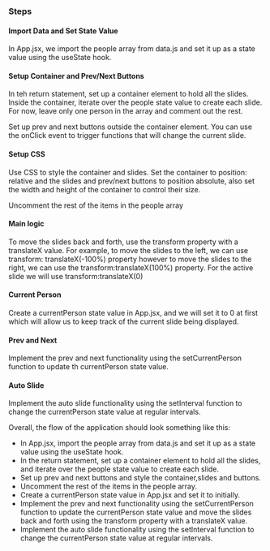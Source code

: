 ### Steps

#### Import Data and Set State Value

In App.jsx, we import the people array from data.js and set it up as a state value using the useState hook.

#### Setup Container and Prev/Next Buttons

In teh return statement, set up a container element to hold all the slides. Inside the container, iterate over the people state value to create each slide. For now, leave only one person in the array and comment out the rest.

Set up prev and next buttons outside the container element. You can use the onClick event to trigger functions that will change the current slide.

#### Setup CSS

Use CSS to style the container and slides. Set the container to position: relative and the slides and prev/next buttons to position absolute, also set the width and height of the container to control their size.

Uncomment the rest of the items in the people array

#### Main logic

To move the slides back and forth, use the transform property with a translateX value. For example, to move the slides to the left, we can use transform: translateX(-100%) property however to move the slides to the right, we can use the transform:translateX(100%) property. For the active slide we will use transform:translateX(0)

#### Current Person

Create a currentPerson state value in App.jsx, and we will set it to 0 at first which will allow us to keep track of the current slide being displayed.

#### Prev and Next

Implement the prev and next functionality using the setCurrentPerson function to update th currentPerson state value.

#### Auto Slide

Implement the auto slide functionality using the setInterval function to change the currentPerson state value at regular intervals.

Overall, the flow of the application should look something like this:

- In App.jsx, import the people array from data.js and set it up as a state value using the useState hook.
- In the return statement, set up a container element to hold all the slides, and iterate over the people state value to create each slide.
- Set up prev and next buttons and style the container,slides and buttons.
- Uncomment the rest of the items in the people array.
- Create a currentPerson state value in App.jsx and set it to initially.
- Implement the prev and next functionality using the setCurrentPerson function to update the currentPerson state value and move the slides back and forth using the transform property with a translateX value.
- Implement the auto slide functionality using the setInterval function to change the currentPerson state value at regular intervals.
